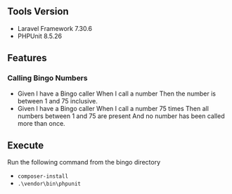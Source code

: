## Tools Version
- Laravel Framework 7.30.6
- PHPUnit 8.5.26

## Features

### Calling Bingo Numbers

- Given I have a Bingo caller When I call a number Then the number is between 1 and 75 inclusive.
- Given I have a Bingo caller When I call a number 75 times Then all numbers between 1 and 75 are present And no number has been called more than once.

## Execute

Run the following command from the bingo directory
- `composer-install`
- `.\vendor\bin\phpunit`